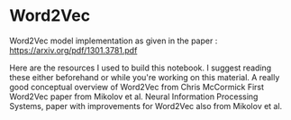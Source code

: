 # Word2Vec
Word2Vec model implementation as given in the paper : https://arxiv.org/pdf/1301.3781.pdf

Here are the resources I used to build this notebook. I suggest reading these either beforehand or while you're working on this material.
A really good conceptual overview of Word2Vec from Chris McCormick
First Word2Vec paper from Mikolov et al.
Neural Information Processing Systems, paper with improvements for Word2Vec also from Mikolov et al.

